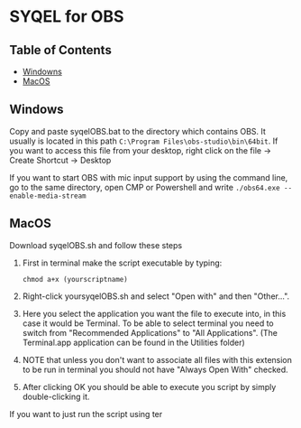 # SYQEL for OBS

## Table of Contents

- [Windowns](#for_windows)
- [MacOS](#for_mac)

## Windows <a name="for_windows"></a>

Copy and paste syqelOBS.bat to the directory  which contains OBS. It usually is located in this path `C:\Program Files\obs-studio\bin\64bit`. If you want to access this file from your desktop, right click on the file -> Create Shortcut -> Desktop

If you want to start OBS with mic input support by using the command line, go to the same directory, open CMP or Powershell and write `./obs64.exe --enable-media-stream`

## MacOS <a name="for_mac"></a>

Download syqelOBS.sh and follow these steps

1. First in terminal make the script executable by typing:

   ```
   chmod a+x (yourscriptname)
   ```
2. Right-click yoursyqelOBS.sh and select "Open with" and then "Other...".
3. Here you select the application you want the file to execute
   into, in this case it would be Terminal. To be able to select terminal
   you need to switch from "Recommended Applications" to "All
   Applications". (The Terminal.app application can be found in the
   Utilities folder)
4. NOTE that unless you don't want to associate all files with this
   extension to be run in terminal you should not have "Always Open With"
   checked.
5. After clicking OK you should be able to execute you script by simply double-clicking it.

If you want to just run the script using ter
